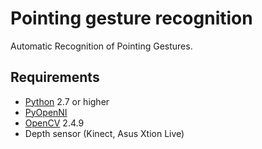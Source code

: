# Pointing gesture recognition #

Automatic Recognition of Pointing Gestures.

## Requirements ##
- [Python](https://www.python.org) 2.7 or higher
- [PyOpenNI](https://github.com/jmendeth/PyOpenNI)
- [OpenCV](http://opencv.org) 2.4.9
- Depth sensor (Kinect, Asus Xtion Live)